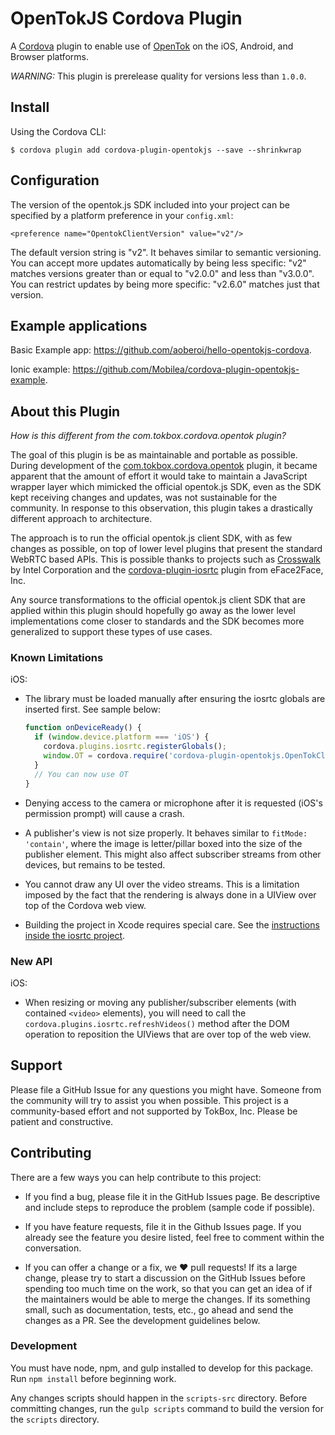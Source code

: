 # OpenTokJS Cordova Plugin

A [Cordova](https://cordova.apache.org/) plugin to enable use of
[OpenTok](https://tokbox.com/platform) on the iOS, Android, and Browser platforms.

*WARNING:* This plugin is prerelease quality for versions less than `1.0.0`.

## Install

Using the Cordova CLI:

`$ cordova plugin add cordova-plugin-opentokjs --save --shrinkwrap`

## Configuration

The version of the opentok.js SDK included into your project can be specified by a platform
preference in your `config.xml`:

```
<preference name="OpentokClientVersion" value="v2"/>
```

The default version string is "v2". It behaves similar to semantic versioning. You can accept more
updates automatically by being less specific: "v2" matches versions greater than or equal to
"v2.0.0" and less than "v3.0.0". You can restrict updates by being more specific: "v2.6.0" matches
just that version.

## Example applications

Basic Example app: <https://github.com/aoberoi/hello-opentokjs-cordova>.

Ionic example: <https://github.com/Mobilea/cordova-plugin-opentokjs-example>.

## About this Plugin

*How is this different from the com.tokbox.cordova.opentok plugin?*

The goal of this plugin is be as maintainable and portable as possible. During development of the
[com.tokbox.cordova.opentok](http://plugins.cordova.io/#/package/com.tokbox.cordova.opentok) plugin,
it became apparent that the amount of effort it would take to maintain a JavaScript wrapper layer
which mimicked the official opentok.js SDK, even as the SDK kept receiving changes and updates, was
not sustainable for the community. In response to this observation, this plugin takes a drastically
different approach to architecture.

The approach is to run the official opentok.js client SDK, with as few changes as possible, on top
of lower level plugins that present the standard WebRTC based APIs. This is possible thanks to
projects such as [Crosswalk](https://crosswalk-project.org/) by Intel Corporation and the
[cordova-plugin-iosrtc](http://plugins.cordova.io/#/package/cordova-plugin-iosrtc) plugin from
eFace2Face, Inc.

Any source transformations to the official opentok.js client SDK that are applied within this plugin
should hopefully go away as the lower level implementations come closer to standards and the SDK
becomes more generalized to support these types of use cases.

### Known Limitations

iOS:

*  The library must be loaded manually after ensuring the iosrtc globals are inserted first. See
   sample below:

   ```javascript
   function onDeviceReady() {
     if (window.device.platform === 'iOS') {
       cordova.plugins.iosrtc.registerGlobals();
       window.OT = cordova.require('cordova-plugin-opentokjs.OpenTokClient');
     }
     // You can now use OT
   }
   ```

*  Denying access to the camera or microphone after it is requested (iOS's permission prompt) will
   cause a crash.

*  A publisher's view is not size properly. It behaves similar to `fitMode: 'contain'`, where the
   image is letter/pillar boxed into the size of the publisher element. This might also affect
   subscriber streams from other devices, but remains to be tested.

*  You cannot draw any UI over the video streams. This is a limitation imposed by the fact that the
   rendering is always done in a UIView over top of the Cordova web view.

*  Building the project in Xcode requires special care. See the
   [instructions inside the iosrtc project](https://github.com/eface2face/cordova-plugin-iosrtc/blob/master/docs/Building.md).

### New API

iOS:

*  When resizing or moving any publisher/subscriber elements (with contained `<video>` elements),
   you will need to call the `cordova.plugins.iosrtc.refreshVideos()` method after the DOM operation
   to reposition the UIViews that are over top of the web view.

## Support

Please file a GitHub Issue for any questions you might have. Someone from the community will try
to assist you when possible. This project is a community-based effort and not supported by
TokBox, Inc. Please be patient and constructive.

## Contributing

There are a few ways you can help contribute to this project:

*  If you find a bug, please file it in the GitHub Issues page. Be descriptive and include steps to
   reproduce the problem (sample code if possible).

*  If you have feature requests, file it in the Github Issues page. If you already see the feature
   you desire listed, feel free to comment within the conversation.

*  If you can offer a change or a fix, we :heart: pull requests! If its a large change, please try
   to start a discussion on the GitHub Issues before spending too much time on the work, so that you
   can get an idea of if the maintainers would be able to merge the changes. If its something small,
   such as documentation, tests, etc., go ahead and send the changes as a PR. See the development
   guidelines below.

### Development

You must have node, npm, and gulp installed to develop for this package. Run `npm install` before
beginning work.

Any changes scripts should happen in the `scripts-src` directory. Before committing changes, run the
`gulp scripts` command to build the version for the `scripts` directory.
